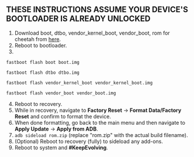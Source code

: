 ## THESE INSTRUCTIONS ASSUME YOUR DEVICE'S BOOTLOADER IS ALREADY UNLOCKED

1. Download boot, dtbo, vendor_kernel_boot, vendor_boot, rom for cheetah from [here](https://sourceforge.net/projects/evolution-x/files/cheetah/14/).
2. Reboot to bootloader.
3.
```fastboot flash boot boot.img```

```fastboot flash dtbo dtbo.img```

```fastboot flash vendor_kernel_boot vendor_kernel_boot.img```

```fastboot flash vendor_boot vendor_boot.img```

4. Reboot to recovery.
5. While in recovery, navigate to **Factory Reset** → **Format Data/Factory Reset** and confirm to format the device.
6. When done formatting, go back to the main menu and then navigate to **Apply Update** → **Apply from ADB**.
7. `adb sideload rom.zip` (replace "rom.zip" with the actual build filename).
8. (Optional) Reboot to recovery (fully) to sideload any add-ons.
9. Reboot to system and **#KeepEvolving**.
